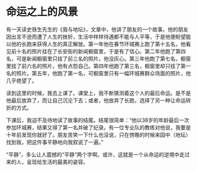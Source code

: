 # 命运之上的风景

有一天读史铁生先生的《我与地坛》，文章中，他讲了朋友的一个故事。他的朋友因出言不逊而遭了人生的挫折，生活中样样待遇都不能与人平等，于是他便盼望能以他的长跑来获得人生的真正解放。第一年他在春节环城赛上跑了第十五名，他看见前十名的照片挂在了长安街的新闻橱窗里，于是有了信心。第二年他跑了第四名，可是新闻橱窗里只挂了前三名的照片，他没灰心。第三年他跑了第七名，橱窗里挂了前六名的照片，他有点怨自己。第四年他跑了第三名，橱窗里却只挂了第一名的照片。第五年，他跑了第一名，可橱窗里只有一幅环城赛群众场面的照片，他几乎绝望了。 

读到这里的时候，我去上课了。课堂上，我不断猜测着这个人的最后命运。是不是他最后放弃了，而让自己沉沦下去；或者，他放弃了长跑，选择了另一种让命运转折的方式。 

下课后，我迫不及待地读了故事的结尾。结尾很简单：“他以38岁的年龄最后一次参加环城赛，结果又得了第一名并破了纪录。有一位专业队的教练对他说，我要是十年前发现你就好了。朋友苦笑一下什么也没说，只在傍晚的时候来园中（地坛）找到我，把这件事平静地向我叙说了一遍。” 

“平静”，多么让人震撼的“平静”两个字啊。或许，这就是一个从命运的逆境中走过来的人，呈现给生活的最美的姿容。
 